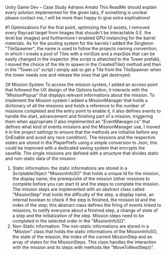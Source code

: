 Unity Game Dev – Case Study Adriano Amato
This ReadMe should explain every solution implemented for the given taks, if something is 
unclear please contact me, I will be more than happy to give extra explinations!

#1 Optimizations
For the first point, optimizing the UI assets, I removed every Raycast target from Images that shoudn't be interactable (I.E. the level bar images) and furthermore 
I enabled GPU instancing for the barrel materials.
As for the pooling system for the barrels I added the Singleton "TileSpawner", the name is used to follow the projects naming convention, in which I create a pool of Tiles
with a minSize and a maxSize that can be easily changed in the inspector (the script is attatched to the Tower prefab), I moved the choice of the tile to spawn in the 
CreatedTile() method and then in the "Tower.cs" script I simply ask to get a Tile from the TileSpawner when the tower needs one and release the ones that get destroyed.

2# Mission System
To access the mission system, I added an access point that followed the UX design of the Options button, it interacts with the "MissionPopup" that displays relevant
informations about the mission. To implement the Mission system I added a MissionManager that holds a dictionary of all the missions and holds a reference to the
number of missions completed and the entry point to enable it, it also defines events to handle the start, advancement and finishing part of a mission, triggering them
when appropriate (I also implemented an "EventManager.cs" that defines what kind of events missions and the MissionManager use, I moved it in the project settings to
ensure that the methods are initialize before any OnEnable and avoid any race condition). The missions and the respective states are stored in the PlayerPrefs using a 
simple conversion to Json, this could be improved with a dedicated saving system that encrypts the savefile.
The single missions are defined with a structure that divides static and non-static data of the mission:
1. Static information: the static informations are stored in a ScriptableObject "MissionInfoSO" that holds a unique Id for the mission, the display name, the prerequisite 
of the mission (other missions to complete before you can start it) and the steps to complete the mission. The mission steps are implemented with an abstract class called "MissionStep" that holds 
the difficulty of the step, a display name, an internal boolean to check if the step is finished, the mission Id and the index of the step; this abstract class defines the firing of events linked
to missions, to notify everyone about a finished step, a change of state of a step and the initialization of the step. Mission steps need to be completed in the selected order in the "MissionInfoSO".
2. Non-Static information: The non-static informations are stored in a "Mission" class that holds the static informations of the MissionInfoSO, the state of the mission, the index of the current 
MissionStep and an array of states for the MissionSteps. This class handles the interaction with the mission and its steps with methods like "MoveToNextStep()".
